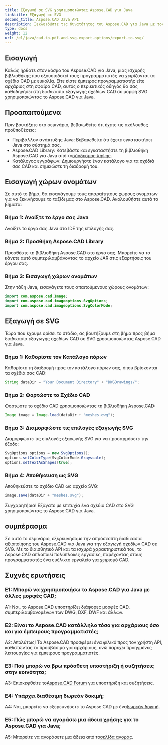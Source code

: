 ```yaml
---
title: Εξαγωγή σε SVG χρησιμοποιώντας Aspose.CAD για Java
linktitle: Εξαγωγή σε SVG
second_title: Aspose.CAD Java API
description: Ξεκλειδώστε τις δυνατότητες του Aspose.CAD για Java με τον βήμα προς βήμα οδηγό μας για την εξαγωγή σχεδίων CAD σε SVG. Μάθετε πώς να εισάγετε χώρους ονομάτων, να διαμορφώνετε επιλογές και να ενσωματώνετε απρόσκοπτα το Aspose.CAD στο έργο σας Java.
type: docs
weight: 12
url: /el/java/cad-to-pdf-and-svg-export-options/export-to-svg/
---
```

## Εισαγωγή

Καλώς ήρθατε στον κόσμο του Aspose.CAD για Java, μιας ισχυρής βιβλιοθήκης που εξουσιοδοτεί τους προγραμματιστές να χειρίζονται τα σχέδια CAD με ευκολία. Είτε είστε έμπειρος προγραμματιστής είτε αρχάριος στη σφαίρα CAD, αυτός ο περιεκτικός οδηγός θα σας καθοδηγήσει στη διαδικασία εξαγωγής σχεδίων CAD σε μορφή SVG χρησιμοποιώντας το Aspose.CAD για Java.

## Προαπαιτούμενα

Πριν βουτήξετε στο σεμινάριο, βεβαιωθείτε ότι έχετε τις ακόλουθες προϋποθέσεις:

- Περιβάλλον ανάπτυξης Java: Βεβαιωθείτε ότι έχετε εγκαταστήσει Java στο σύστημά σας.
-  Aspose.CAD Library: Κατεβάστε και εγκαταστήστε τη βιβλιοθήκη Aspose.CAD για Java από το[σύνδεσμος λήψης](https://releases.aspose.com/cad/java/).
- Κατάλογος εγγράφων: Δημιουργήστε έναν κατάλογο για τα σχέδιά σας CAD και σημειώστε τη διαδρομή του.

## Εισαγωγή χώρων ονομάτων

Σε αυτό το βήμα, θα εισαγάγουμε τους απαραίτητους χώρους ονομάτων για να ξεκινήσουμε το ταξίδι μας στο Aspose.CAD. Ακολουθήστε αυτά τα βήματα:

### Βήμα 1: Ανοίξτε το έργο σας Java
Ανοίξτε το έργο σας Java στο IDE της επιλογής σας.

### Βήμα 2: Προσθήκη Aspose.CAD Library
Προσθέστε τη βιβλιοθήκη Aspose.CAD στο έργο σας. Μπορείτε να το κάνετε αυτό συμπεριλαμβάνοντας το αρχείο JAR στις εξαρτήσεις του έργου σας.

### Βήμα 3: Εισαγωγή χώρων ονομάτων
Στην τάξη Java, εισαγάγετε τους απαιτούμενους χώρους ονομάτων:

```java
import com.aspose.cad.Image;
import com.aspose.cad.imageoptions.SvgOptions;
import com.aspose.cad.imageoptions.SvgColorMode;
```

## Εξαγωγή σε SVG

Τώρα που έχουμε ορίσει το στάδιο, ας βουτήξουμε στη βήμα προς βήμα διαδικασία εξαγωγής σχεδίων CAD σε SVG χρησιμοποιώντας Aspose.CAD για Java.

### Βήμα 1: Καθορίστε τον Κατάλογο πόρων

Καθορίστε τη διαδρομή προς τον κατάλογο πόρων σας, όπου βρίσκονται τα σχέδιά σας CAD:

```java
String dataDir = "Your Document Directory" + "DWGDrawings/";
```

### Βήμα 2: Φορτώστε το Σχέδιο CAD

Φορτώστε το σχέδιο CAD χρησιμοποιώντας τη βιβλιοθήκη Aspose.CAD:

```java
Image image = Image.load(dataDir + "meshes.dwg");
```

### Βήμα 3: Διαμορφώστε τις επιλογές εξαγωγής SVG

Διαμορφώστε τις επιλογές εξαγωγής SVG για να προσαρμόσετε την έξοδο:

```java
SvgOptions options = new SvgOptions();
options.setColorType(SvgColorMode.Grayscale);
options.setTextAsShapes(true);
```

### Βήμα 4: Αποθήκευση ως SVG

Αποθηκεύστε το σχέδιο CAD ως αρχείο SVG:

```java
image.save(dataDir + "meshes.svg");
```

Συγχαρητήρια! Εξάγατε με επιτυχία ένα σχέδιο CAD στο SVG χρησιμοποιώντας το Aspose.CAD για Java.

## συμπέρασμα

Σε αυτό το σεμινάριο, εξερευνήσαμε την απρόσκοπτη διαδικασία αξιοποίησης του Aspose.CAD για Java για την εξαγωγή σχεδίων CAD σε SVG. Με το διαισθητικό API και τα ισχυρά χαρακτηριστικά του, το Aspose.CAD απλοποιεί πολύπλοκες εργασίες, παρέχοντας στους προγραμματιστές ένα ευέλικτο εργαλείο για χειρισμό CAD.

## Συχνές ερωτήσεις

### Ε1: Μπορώ να χρησιμοποιήσω το Aspose.CAD για Java με άλλες μορφές CAD;

A1: Ναι, το Aspose.CAD υποστηρίζει διάφορες μορφές CAD, συμπεριλαμβανομένων των DWG, DXF, DWF και άλλων.

### Ε2: Είναι το Aspose.CAD κατάλληλο τόσο για αρχάριους όσο και για έμπειρους προγραμματιστές;

Α2: Απολύτως! Το Aspose.CAD προσφέρει ένα φιλικό προς τον χρήστη API, καθιστώντας το προσβάσιμο για αρχάριους, ενώ παρέχει προηγμένες λειτουργίες για έμπειρους προγραμματιστές.

### Ε3: Πού μπορώ να βρω πρόσθετη υποστήριξη ή συζητήσεις στην κοινότητα;

 A3: Επισκεφθείτε το[Aspose.CAD Forum](https://forum.aspose.com/c/cad/19) για υποστήριξη και συζητήσεις.

### Ε4: Υπάρχει διαθέσιμη δωρεάν δοκιμή;

 A4: Ναι, μπορείτε να εξερευνήσετε το Aspose.CAD με ένα[δωρεάν δοκιμή](https://releases.aspose.com/).

### Ε5: Πώς μπορώ να αγοράσω μια άδεια χρήσης για το Aspose.CAD για Java;

 A5: Μπορείτε να αγοράσετε μια άδεια από το[σελίδα αγοράς](https://purchase.aspose.com/buy).